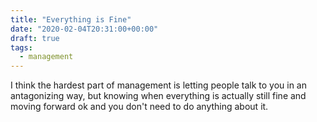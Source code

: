 ```yaml
---
title: "Everything is Fine"
date: "2020-02-04T20:31:00+00:00"
draft: true
tags:
  - management
---
```


I think the hardest part of management is letting people talk to you in an antagonizing way,
but knowing when everything is actually still fine and moving forward ok and you don't need to do anything about it.
